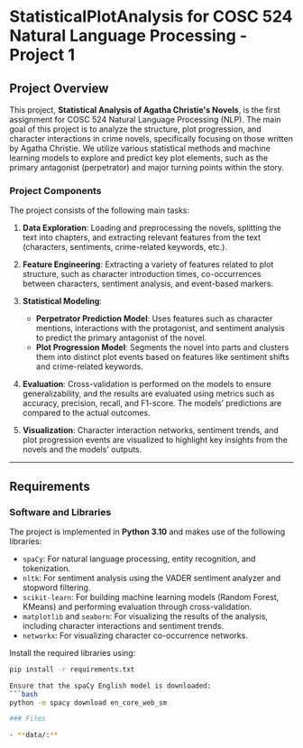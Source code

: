 # StatisticalPlotAnalysis for COSC 524 Natural Language Processing - Project 1


## Project Overview

This project, **Statistical Analysis of Agatha Christie's Novels**, is the first assignment for COSC 524 Natural Language Processing (NLP). The main goal of this project is to analyze the structure, plot progression, and character interactions in crime novels, specifically focusing on those written by Agatha Christie. We utilize various statistical methods and machine learning models to explore and predict key plot elements, such as the primary antagonist (perpetrator) and major turning points within the story.

### Project Components

The project consists of the following main tasks:

1. **Data Exploration**: Loading and preprocessing the novels, splitting the text into chapters, and extracting relevant features from the text (characters, sentiments, crime-related keywords, etc.).
   
2. **Feature Engineering**: Extracting a variety of features related to plot structure, such as character introduction times, co-occurrences between characters, sentiment analysis, and event-based markers.

3. **Statistical Modeling**:
   - **Perpetrator Prediction Model**: Uses features such as character mentions, interactions with the protagonist, and sentiment analysis to predict the primary antagonist of the novel.
   - **Plot Progression Model**: Segments the novel into parts and clusters them into distinct plot events based on features like sentiment shifts and crime-related keywords.

4. **Evaluation**: Cross-validation is performed on the models to ensure generalizability, and the results are evaluated using metrics such as accuracy, precision, recall, and F1-score. The models’ predictions are compared to the actual outcomes.

5. **Visualization**: Character interaction networks, sentiment trends, and plot progression events are visualized to highlight key insights from the novels and the models' outputs.

---

## Requirements

### Software and Libraries

The project is implemented in **Python 3.10** and makes use of the following libraries:
- `spaCy`: For natural language processing, entity recognition, and tokenization.
- `nltk`: For sentiment analysis using the VADER sentiment analyzer and stopword filtering.
- `scikit-learn`: For building machine learning models (Random Forest, KMeans) and performing evaluation through cross-validation.
- `matplotlib` and `seaborn`: For visualizing the results of the analysis, including character interactions and sentiment trends.
- `networkx`: For visualizing character co-occurrence networks.

Install the required libraries using:
```bash
pip install -r requirements.txt

Ensure that the spaCy English model is downloaded:
```bash
python -m spacy download en_core_web_sm

### Files

- **data/:**
